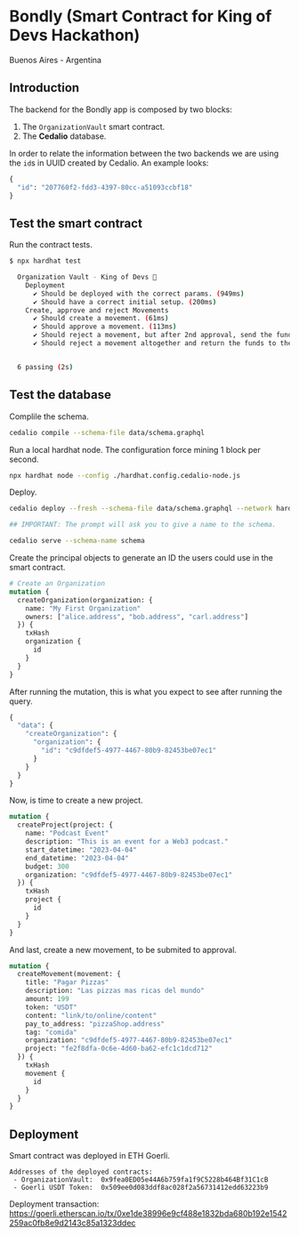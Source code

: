 # Bondly (Smart Contract for King of Devs Hackathon)

Buenos Aires - Argentina

## Introduction

The backend for the Bondly app is composed by two blocks:

1. The `OrganizationVault` smart contract.
2. The **Cedalio** database.

In order to relate the information between the two backends we are using the `id`s in UUID created by Cedalio. An example looks:

```graphql
{
  "id": "207760f2-fdd3-4397-80cc-a51093ccbf18"
}
```

## Test the smart contract

Run the contract tests.

```sh
$ npx hardhat test

  Organization Vault - King of Devs 🧠
    Deployment
      ✔ Should be deployed with the correct params. (949ms)
      ✔ Should have a correct initial setup. (200ms)
    Create, approve and reject Movements
      ✔ Should create a movement. (61ms)
      ✔ Should approve a movement. (113ms)
      ✔ Should reject a movement, but after 2nd approval, send the funds. (141ms)
      ✔ Should reject a movement altogether and return the funds to the Organization. (126ms)


  6 passing (2s)
```

## Test the database

Complile the schema.

```sh
cedalio compile --schema-file data/schema.graphql
```

Run a local hardhat node. The configuration force mining 1 block per second.

```sh
npx hardhat node --config ./hardhat.config.cedalio-node.js
```

Deploy.

```sh
cedalio deploy --fresh --schema-file data/schema.graphql --network hardhat

## IMPORTANT: The prompt will ask you to give a name to the schema.

cedalio serve --schema-name schema
```

Create the principal objects to generate an ID the users could use in the smart contract.

```graphql
# Create an Organization
mutation {
  createOrganization(organization: {
    name: "My First Organization"
    owners: ["alice.address", "bob.address", "carl.address"]
  }) {
    txHash
    organization {
      id
    }
  }
}
```

After running the mutation, this is what you expect to see after running the query.

```graphql
{
  "data": {
    "createOrganization": {
      "organization": {
        "id": "c9dfdef5-4977-4467-80b9-82453be07ec1"
      }
    }
  }
}
```

Now, is time to create a new project.

```graphql
mutation {
  createProject(project: {
    name: "Podcast Event"
    description: "This is an event for a Web3 podcast."
    start_datetime: "2023-04-04"
    end_datetime: "2023-04-04"
    budget: 300
    organization: "c9dfdef5-4977-4467-80b9-82453be07ec1"
  }) {
    txHash
    project {
      id
    }
  }
}
```

And last, create a new movement, to be submited to approval.

```graphql
mutation {
  createMovement(movement: {
    title: "Pagar Pizzas"
    description: "Las pizzas mas ricas del mundo"
    amount: 199
    token: "USDT"
    content: "link/to/online/content"
    pay_to_address: "pizzaShop.address"
    tag: "comida"
    organization: "c9dfdef5-4977-4467-80b9-82453be07ec1"
    project: "fe2f8dfa-0c6e-4d60-ba62-efc1c1dcd712"
  }) {
    txHash
    movement {
      id
    }
  }
}
```

## Deployment

Smart contract was deployed in ETH Goerli.

```text
Addresses of the deployed contracts:
 - OrganizationVault:  0x9fea0ED05e44A6b759fa1f9C5228b464Bf31C1cB
 - Goerli USDT Token:  0x509ee0d083ddf8ac028f2a56731412edd63223b9
 ```

 Deployment transaction: https://goerli.etherscan.io/tx/0xe1de38996e9cf488e1832bda680b192e1542259ac0fb8e9d2143c85a1323ddec